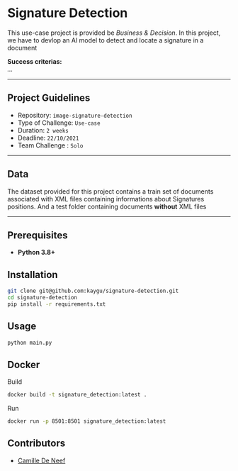 # Signature Detection

This use-case project is provided be *Business & Decision*. In this project, we have to devlop an AI model to detect and locate a signature in a document

**Success criterias:**  
*...*

----------

## Project Guidelines

- Repository: `image-signature-detection`
- Type of Challenge: `Use-case`
- Duration: `2 weeks`
- Deadline: `22/10/2021`
- Team Challenge : `Solo`

----------

## Data

The dataset provided for this project contains a train set of documents associated with XML files containing informations about Signatures positions. And a test folder containing documents __without__ XML files

----------

## Prerequisites

- **Python 3.8+**

## Installation

```bash
git clone git@github.com:kaygu/signature-detection.git 
cd signature-detection
pip install -r requirements.txt 
```

## Usage

```bash
python main.py
```

## Docker

Build

```bash
docker build -t signature_detection:latest .
```

Run

```bash
docker run -p 8501:8501 signature_detection:latest
```

## Contributors

- [Camille De Neef](https://github.com/kaygu)